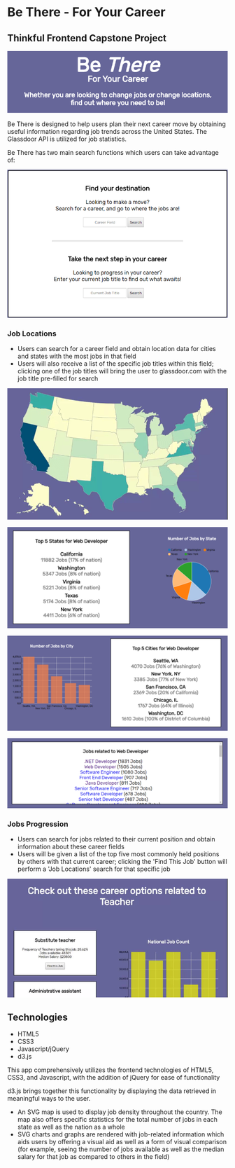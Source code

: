 # Be There - For Your Career

## Thinkful Frontend Capstone Project

![alt text](https://github.com/DevDigression/Be-There/blob/master/img/Be%20There%20Banner.png "Be There - For Your Career")

Be There is designed to help users plan their next career move by obtaining useful information regarding job trends
across the United States.
The Glassdoor API is utilized for job statistics.

Be There has two main search functions which users can take advantage of:

![alt text](https://github.com/DevDigression/Be-There/blob/master/img/Be%20There%20Homepage%20Form.png "Be There Landing Page Form")

### Job Locations
- Users can search for a career field and obtain location data for cities and states with the most jobs in that field
- Users will also receive a list of the specific job titles within this field; clicking one of the job titles 
will bring the user to glassdoor.com with the job title pre-filled for search

![alt text](https://github.com/DevDigression/Be-There/blob/master/img/Be%20There%20Map.gif "Be There Data Map")

![alt text](https://github.com/DevDigression/Be-There/blob/master/img/Be%20There%20States.png "Be There States Chart")

![alt text](https://github.com/DevDigression/Be-There/blob/master/img/Be%20There%20Cities.png "Be There Cities Chart")

![alt text](https://github.com/DevDigression/Be-There/blob/master/img/Be%20There%20Related%20Jobs.png "Be There Related Jobs")

### Jobs Progression
- Users can search for jobs related to their current position and obtain information about these career fields
- Users will be given a list of the top five most commonly held positions by others with that current career;
clicking the 'Find This Job' button will perform a 'Job Locations' search for that specific job

![alt text](https://github.com/DevDigression/Be-There/blob/master/img/Be%20There%20Jobs%20Progression.gif "Be There Jobs Progression")

## Technologies

- HTML5
- CSS3
- Javascript/jQuery
- d3.js

This app comprehensively utilizes the frontend technologies of HTML5, CSS3, and Javascript, with the addition of
jQuery for ease of functionality

d3.js brings together this functionality by displaying the data retrieved in meaningful ways to the user. 
 - An SVG map is used to display job density throughout the country. The map also offers specific statistics for 
the total number of jobs in each state as well as the nation as a whole
 - SVG charts and graphs are rendered with job-related information which aids users by offering a visual aid as well as
a form of visual comparison
(for example, seeing the number of jobs available as well as the median salary for that job as compared to others
in the field)